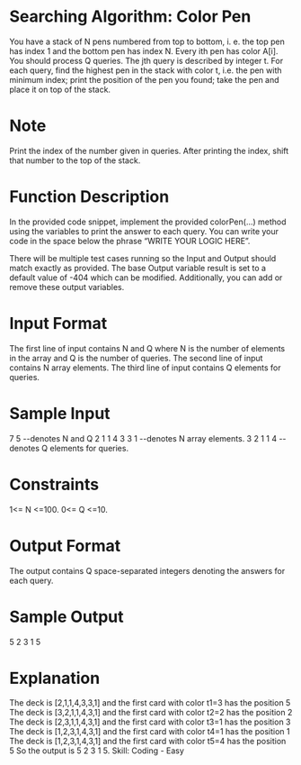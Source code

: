 # Searching Algorithm: Color Pen

You have a stack of N pens numbered from top to bottom, i. e. the top pen has index 1 and the bottom pen has index N. Every ith pen has color A[i].
You should process Q queries. The jth query is described by integer t.
For each query, find the highest pen in the stack with color t, i.e. the pen with minimum index; print the position of the pen you found; take the pen and place it on top of the stack.

# Note
Print the index of the number given in queries.
After printing the index, shift that number to the top of the stack.

# Function Description
In the provided code snippet, implement the provided colorPen(...) method using the variables to print the answer to each query. You can write your code in the space below the phrase “WRITE YOUR LOGIC HERE”.

There will be multiple test cases running so the Input and Output should match exactly as provided.
The base Output variable result is set to a default value of -404 which can be modified. Additionally, you can add or remove these output variables.

# Input Format
The first line of input contains N and Q where N is the number of elements in the array and Q is the number of queries. 
The second line of input contains N array elements.
The third line of input contains Q elements for queries.

# Sample Input
7 5                              --denotes N and Q
2 1 1 4 3 3 1               --denotes N array elements.
3 2 1 1 4                     --denotes Q elements for queries.
  
# Constraints
1<= N <=100.
 0<= Q <=10.

# Output Format
The output contains Q space-separated integers denoting the answers for each query.

# Sample Output 
5 2 3 1 5 

# Explanation
The deck is [2,1,1,4,3,3,1] and the first card with color t1=3 has the position 5
The deck is [3,2,1,1,4,3,1] and the first card with color t2=2 has the position 2
The deck is [2,3,1,1,4,3,1] and the first card with color t3=1 has the position 3
The deck is [1,2,3,1,4,3,1] and the first card with color t4=1 has the position 1
The deck is [1,2,3,1,4,3,1] and the first card with color t5=4 has the position 5
So the output is 5 2 3 1 5.
Skill: Coding - Easy
